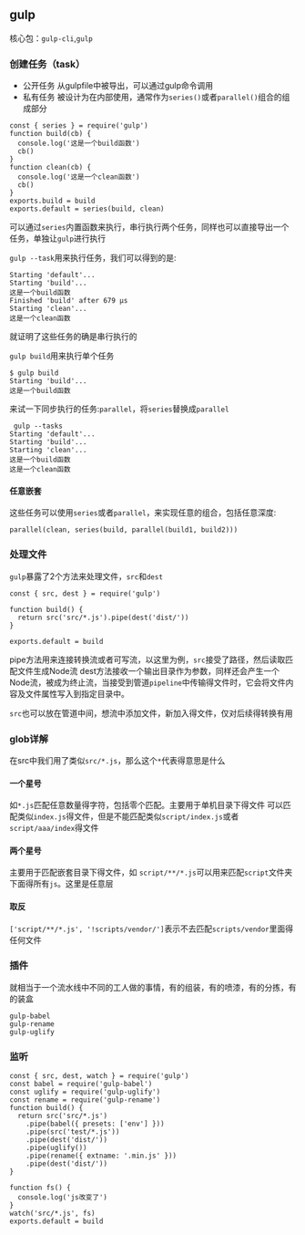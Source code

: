 ## gulp
核心包：`gulp-cli`,`gulp`
### 创建任务（task）
- 公开任务 从gulpfile中被导出，可以通过gulp命令调用
- 私有任务 被设计为在内部使用，通常作为`series()`或者`parallel()`组合的组成部分

```
const { series } = require('gulp')
function build(cb) {
  console.log('这是一个build函数')
  cb()
}
function clean(cb) {
  console.log('这是一个clean函数')
  cb()
}
exports.build = build
exports.default = series(build, clean)

```
可以通过`series`内置函数来执行，串行执行两个任务，同样也可以直接导出一个任务，单独让`gulp`进行执行

`gulp --task`用来执行任务，我们可以得到的是:

```
Starting 'default'...
Starting 'build'...
这是一个build函数
Finished 'build' after 679 μs
Starting 'clean'...
这是一个clean函数

```
就证明了这些任务的确是串行执行的

`gulp build`用来执行单个任务

```
$ gulp build
Starting 'build'...
这是一个build函数

```

来试一下同步执行的任务:`parallel`，将`series`替换成`parallel`

```
 gulp --tasks
Starting 'default'...
Starting 'build'...
Starting 'clean'...
这是一个build函数
这是一个clean函数
```

#### 任意嵌套
这些任务可以使用`series`或者`parallel`，来实现任意的组合，包括任意深度:

```
parallel(clean, series(build, parallel(build1, build2)))
```


### 处理文件
`gulp`暴露了2个方法来处理文件，`src`和`dest`

```
const { src, dest } = require('gulp')

function build() {
  return src('src/*.js').pipe(dest('dist/'))
}

exports.default = build

```
pipe方法用来连接转换流或者可写流，以这里为例，`src`接受了路径，然后读取匹配文件生成Node流
dest方法接收一个输出目录作为参数，同样还会产生一个Node流，被成为终止流，当接受到管道`pipeline`中传输得文件时，它会将文件内容及文件属性写入到指定目录中。

`src`也可以放在管道中间，想流中添加文件，新加入得文件，仅对后续得转换有用

### glob详解
在src中我们用了类似`src/*.js`，那么这个`*`代表得意思是什么

#### 一个星号
如`*.js`匹配任意数量得字符，包括零个匹配。主要用于单机目录下得文件
可以匹配类似`index.js`得文件，但是不能匹配类似`script/index.js`或者`script/aaa/index`得文件

#### 两个星号
主要用于匹配嵌套目录下得文件，如
`script/**/*.js`可以用来匹配`script`文件夹下面得所有`js`。这里是任意层

#### 取反

`['script/**/*.js', '!scripts/vendor/']`表示不去匹配`scripts/vendor`里面得任何文件


### 插件
就相当于一个流水线中不同的工人做的事情，有的组装，有的喷漆，有的分拣，有的装盒
```
gulp-babel
gulp-rename
gulp-uglify
```
### 监听
```
const { src, dest, watch } = require('gulp')
const babel = require('gulp-babel')
const uglify = require('gulp-uglify')
const rename = require('gulp-rename')
function build() {
  return src('src/*.js')
    .pipe(babel({ presets: ['env'] }))
    .pipe(src('test/*.js'))
    .pipe(dest('dist/'))
    .pipe(uglify())
    .pipe(rename({ extname: '.min.js' }))
    .pipe(dest('dist/'))
}

function fs() {
  console.log('js改变了')
}
watch('src/*.js', fs)
exports.default = build

```